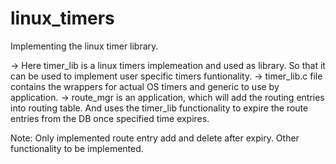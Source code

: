 # linux_timers
Implementing the linux timer library.

-> Here timer_lib is a linux timers implemeation and used as library. 
   So that it can be used to implement user specific timers funtionality.
-> timer_lib.c file contains the wrappers for actual OS timers and generic to use by application.
-> route_mgr is an application, which will add the routing entries into routing table.
   And uses the timer_lib functionality to expire the route entries from the DB once specified time expires.
   
   Note: Only implemented route entry add and delete after expiry. 
         Other functionality to be implemented.
